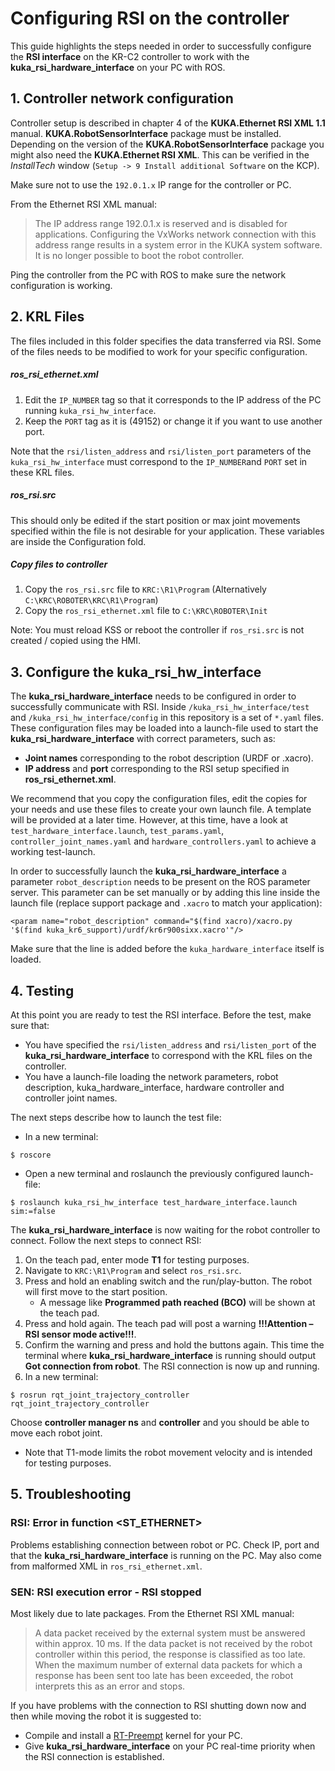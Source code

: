 # Configuring RSI on the controller

This guide highlights the steps needed in order to successfully configure the **RSI interface** on the KR-C2 controller to work with the **kuka_rsi_hardware_interface** on your PC with ROS.

## 1. Controller network configuration

Controller setup is described in chapter 4 of the **KUKA.Ethernet RSI XML 1.1** manual.
**KUKA.RobotSensorInterface** package must be installed. Depending on the version of the **KUKA.RobotSensorInterface** package you might also need the **KUKA.Ethernet RSI XML**. This can be verified in the *InstallTech* window (`Setup -> 9 Install additional Software` on the KCP).

Make sure not to use the `192.0.1.x` IP range for the controller or PC.

From the Ethernet RSI XML manual:

> The IP address range 192.0.1.x is reserved and is disabled for applications.
> Configuring the VxWorks network connection with this address range results in a system error in the KUKA system software. It is no longer possible to boot the robot controller.

Ping the controller from the PC with ROS to make sure the network configuration is working.


## 2. KRL Files

The files included in this folder specifies the data transferred via RSI. Some of the files needs to be modified to work for your specific configuration.

##### ros_rsi_ethernet.xml

1. Edit the `IP_NUMBER` tag so that it corresponds to the IP address of the PC running `kuka_rsi_hw_interface`.
2. Keep the `PORT` tag as it is (49152) or change it if you want to use another port.

Note that the `rsi/listen_address` and `rsi/listen_port` parameters of the `kuka_rsi_hw_interface` must correspond to the `IP_NUMBER`and `PORT` set in these KRL files.


##### ros_rsi.src

This should only be edited if the start position or max joint movements specified within the file is not desirable for your application. These variables are inside the Configuration fold.

##### Copy files to controller

1. Copy the `ros_rsi.src` file to `KRC:\R1\Program` (Alternatively `C:\KRC\ROBOTER\KRC\R1\Program`)
2. Copy the `ros_rsi_ethernet.xml` file to `C:\KRC\ROBOTER\Init`

Note: You must reload KSS or reboot the controller if `ros_rsi.src` is not created / copied using the HMI.

## 3. Configure the kuka_rsi_hw_interface

The **kuka_rsi_hardware_interface** needs to be configured in order to successfully communicate with RSI. Inside `/kuka_rsi_hw_interface/test` and `/kuka_rsi_hw_interface/config` in this repository is a set of `*.yaml` files. These configuration files may be loaded into a launch-file used to start the **kuka_rsi_hardware_interface** with correct parameters, such as:

* **Joint names** corresponding to the robot description (URDF or .xacro).
* **IP address** and **port** corresponding to the RSI setup specified in **ros_rsi_ethernet.xml**.

We recommend that you copy the configuration files, edit the copies for your needs and use these files to create your own launch file. A template will be provided at a later time. However, at this time, have a look at `test_hardware_interface.launch`, `test_params.yaml`, `controller_joint_names.yaml` and `hardware_controllers.yaml` to achieve a working test-launch.

In order to successfully launch the **kuka_rsi_hardware_interface** a parameter `robot_description` needs to be present on the ROS parameter server. This parameter can be set manually or by adding this line inside the launch file (replace support package and `.xacro` to match your application):

```
<param name="robot_description" command="$(find xacro)/xacro.py '$(find kuka_kr6_support)/urdf/kr6r900sixx.xacro'"/>
```

Make sure that the line is added before the `kuka_hardware_interface` itself is loaded.

## 4. Testing

At this point you are ready to test the RSI interface. Before the test, make sure that:

* You have specified the `rsi/listen_address` and `rsi/listen_port` of the **kuka_rsi_hardware_interface** to correspond with the KRL files on the controller.
* You have a launch-file loading the network parameters, robot description, kuka_hardware_interface, hardware controller and controller joint names.

The next steps describe how to launch the test file:

* In a new terminal:

```
$ roscore
```

* Open a new terminal and roslaunch the previously configured launch-file:

```
$ roslaunch kuka_rsi_hw_interface test_hardware_interface.launch sim:=false
```

The **kuka_rsi_hardware_interface** is now waiting for the robot controller to connect. Follow the next steps to connect RSI:

1. On the teach pad, enter mode **T1** for testing purposes.
2. Navigate to `KRC:\R1\Program` and select `ros_rsi.src`.
3. Press and hold an enabling switch and the run/play-button. The robot will first move to the start position.
   * A message like **Programmed path reached (BCO)** will be shown at the teach pad.
4. Press and hold again. The teach pad will post a warning **!!!Attention –RSI sensor mode active!!!**.
5. Confirm the warning and press and hold the buttons again. This time the terminal where **kuka_rsi_hardware_interface** is running should output **Got connection from robot**. The RSI connection is now up and running.
6. In a new terminal:

```
$ rosrun rqt_joint_trajectory_controller rqt_joint_trajectory_controller
```

Choose **controller manager ns** and **controller** and you should be able to move each robot joint.

* Note that T1-mode limits the robot movement velocity and is intended for testing purposes.

## 5. Troubleshooting

### RSI: Error in function <ST_ETHERNET>

Problems establishing connection between robot or PC. Check IP, port and that the **kuka_rsi_hardware_interface** is running on the PC. May also come from malformed XML in `ros_rsi_ethernet.xml`.


### SEN: RSI execution error <execute> - RSI stopped

Most likely due to late packages. From the Ethernet RSI XML manual:

> A data packet received by the external system must be answered within approx. 10 ms. If the data packet is not received by the robot controller within this period, the response is classified as too late. When the maximum number of external data packets for which a response has been sent too late has been exceeded, the robot interprets this as an error and stops.

If you have problems with the connection to RSI shutting down now and then while moving the robot it is suggested to:

* Compile and install a [RT-Preempt](https://rt.wiki.kernel.org/index.php/RT_PREEMPT_HOWTO) kernel for your PC.
* Give **kuka_rsi_hardware_interface** on your PC real-time priority when the RSI connection is established.
